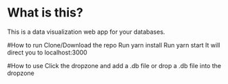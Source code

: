 # What is this?
This is a data visualization web app for your databases.

#How to run
Clone/Download the repo
Run yarn install
Run yarn start
It will direct you to localhost:3000

#How to use
Click the dropzone and add a .db file or drop a .db file into the dropzone